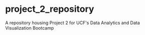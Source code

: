 # project_2_repository
A repository housing Project 2 for UCF's Data Analytics and Data Visualization Bootcamp
